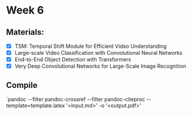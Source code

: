 # Week 6

## Materials:

 - [x] TSM: Temporal Shift Module for Efficient Video Understanding
 - [x] Large-scale Video Classification with Convolutional Neural Networks
 - [x] End-to-End Object Detection with Transformers
 - [x] Very Deep Convolutional Networks for Large-Scale Image Recognition

## Compile 
`pandoc --filter pandoc-crossref --filter pandoc-citeproc --template=template.latex '<input.md>' -o '<output.pdf>'